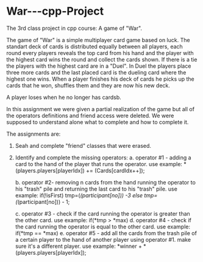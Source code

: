 # War---cpp-Project
The 3rd class project in cpp course: A game of "War".

The game of "War" is a simple multiplayer card game based on luck.
The standart deck of cards is distributed equally between all players, each round every players reveals the top card from his hand and the player with the highest card wins the round and collect the cards shown. 
If there is a tie the players with the highest card are in a "Duel".
In Duel the players place three more cards and the last placed card is the dueling card where the highest one wins.
When a player finishes his deck of cards he picks up the cards that he won, shuffles them and they are now his new deck.

A player loses when he no longer has cardsb.

In this assignment we were given a partial realization of the game but all of the operators definitions and friend access were deleted.
We were supposed to understand alone what to complete and how to complete it.

The assignments are:
1. Seah and complete "friend" classes that were erased.
2. Identify and complete the missing operators:
    a. operator #1 - adding a card to the hand of the player that runs the operator.
                    use example: *(players.players[playerIdx]) += (Cards[cardIdx++]);
   
    b. operator #2- removing n cards from the hand running the operator to his "trash" pile and returning the last card to his "trash" pile.
                    use example: if(!isFirst)
                                    tmp=(*(participant[no])) -3
                                 else
                                    tmp=(*(participant[no])) - 1;
                    
    c. operator #3 - check if the card running the operator is greater than the other card.
                    use example:  if(*tmp > *max)
    d. operator #4 - check if the card running the operator is equal to the other card.
                    use example:  if(*tmp == *max)
    e. operator #5 - add all the cards from the trash pile of a certain player to the hand of another player using operator #1. make sure it's a different player.
                    use example:  *winner + *(players.players[playerIdx]);
    
